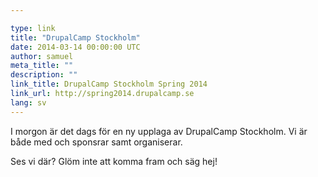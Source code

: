 ```yaml
---

type: link
title: "DrupalCamp Stockholm"
date: 2014-03-14 00:00:00 UTC
author: samuel
meta_title: ""
description: ""
link_title: DrupalCamp Stockholm Spring 2014
link_url: http://spring2014.drupalcamp.se
lang: sv
---
```


<p>I morgon är det dags för en ny upplaga av DrupalCamp Stockholm. Vi är både med och sponsrar samt organiserar.</p>

<p>Ses vi där? Glöm inte att komma fram och säg hej!</p>
